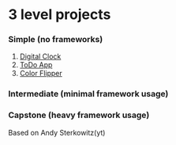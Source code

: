 # 3 level projects

### Simple (no frameworks)
1. [Digital Clock](https://codepen.io/arskeliss/pen/dywdRzj)
2. [ToDo App](https://codepen.io/arskeliss/pen/QWzQgMj)
3. [Color Flipper](https://codepen.io/arskeliss/pen/NWeygjW)
### Intermediate (minimal framework usage)
### Capstone (heavy framework usage)

Based on Andy Sterkowitz(yt)